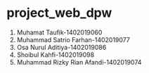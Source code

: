 # project_web_dpw
1. Muhamat Taufik-1402019060
2. Muhammad Satrio Farhan-1402019077
3. Osa Nurul Aditiya-1402019086
4. Shoibul Kahfi-1402019098
5. Muhammad Rizky Rian Afandi-1402019074
